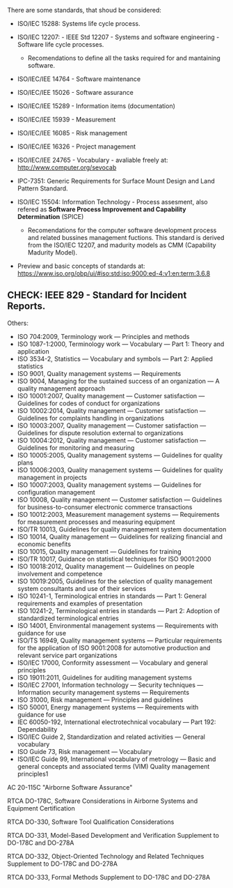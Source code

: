 
There are some standards, that shoud be considered:

- ISO/IEC 15288: Systems life cycle process.
- ISO/IEC 12207: - IEEE Std 12207 - Systems and software engineering - Software life cycle processes.
  - Recomendations to define all the tasks required for and mantaining software.
- ISO/IEC/IEE 14764 - Software maintenance
- ISO/IEC/IEE 15026 - Software assurance
- ISO/IEC/IEE 15289 - Information items (documentation)
- ISO/IEC/IEE 15939 - Measurement
- ISO/IEC/IEE 16085 - Risk management
- ISO/IEC/IEE 16326 - Project management
- ISO/IEC/IEE 24765 - Vocabulary - avaliable freely at: http://www.computer.org/sevocab
- IPC-7351: Generic Requirements for Surface Mount Design and Land Pattern Standard.
- ISO/IEC 15504: Information Technology - Process assesment, also refered as **Software Process Improvement and Capability Determination** (SPICE)
  - Recomendations for the computer software development process and related bussines management fuctions. This standard is derived from 
  the ISO/IEC 12207, and madurity models as CMM (Capability Madurity Model).

- Preview and basic concepts of standards at:   https://www.iso.org/obp/ui/#iso:std:iso:9000:ed-4:v1:en:term:3.6.8


CHECK: IEEE 829 - Standard for Incident Reports.
-------------

Others:



 - ISO 704:2009, Terminology work — Principles and methods
 - ISO 1087-1:2000, Terminology work — Vocabulary — Part 1: Theory and application
 - ISO 3534-2, Statistics — Vocabulary and symbols — Part 2: Applied statistics
 - ISO 9001, Quality management systems — Requirements
 - ISO 9004, Managing for the sustained success of an organization — A quality management approach
 - ISO 10001:2007, Quality management — Customer satisfaction — Guidelines for codes of conduct for organizations
 - ISO 10002:2014, Quality management — Customer satisfaction — Guidelines for complaints handling in organizations
 - ISO 10003:2007, Quality management — Customer satisfaction — Guidelines for dispute resolution external to organizations
 - ISO 10004:2012, Quality management — Customer satisfaction — Guidelines for monitoring and measuring
 - ISO 10005:2005, Quality management systems — Guidelines for quality plans
 - ISO 10006:2003, Quality management systems — Guidelines for quality management in projects
 - ISO 10007:2003, Quality management systems — Guidelines for configuration management
 - ISO 10008, Quality management — Customer satisfaction — Guidelines for business-to-consumer electronic commerce transactions
 - ISO 10012:2003, Measurement management systems — Requirements for measurement processes and measuring equipment
 - ISO/TR 10013, Guidelines for quality management system documentation
 - ISO 10014, Quality management — Guidelines for realizing financial and economic benefits
 - ISO 10015, Quality management — Guidelines for training
 - ISO/TR 10017, Guidance on statistical techniques for ISO 9001:2000
 - ISO 10018:2012, Quality management — Guidelines on people involvement and competence
 - ISO 10019:2005, Guidelines for the selection of quality management system consultants and use of their services
 - ISO 10241-1, Terminological entries in standards — Part 1: General requirements and examples of presentation
 - ISO 10241-2, Terminological entries in standards — Part 2: Adoption of standardized terminological entries
 - ISO 14001, Environmental management systems — Requirements with guidance for use
 - ISO/TS 16949, Quality management systems — Particular requirements for the application of ISO 9001:2008 for automotive production and relevant service part organizations
 - ISO/IEC 17000, Conformity assessment — Vocabulary and general principles
 - ISO 19011:2011, Guidelines for auditing management systems
 - ISO/IEC 27001, Information technology — Security techniques — Information security management systems — Requirements
 - ISO 31000, Risk management — Principles and guidelines
 - ISO 50001, Energy management systems — Requirements with guidance for use
 - IEC 60050-192, International electrotechnical vocabulary — Part 192: Dependability
 - ISO/IEC Guide 2, Standardization and related activities — General vocabulary
 - ISO Guide 73, Risk management — Vocabulary
 - ISO/IEC Guide 99, International vocabulary of metrology — Basic and general concepts and associated terms (VIM)
 Quality management principles1




AC 20-115C "Airborne Software Assurance" 

RTCA DO-178C, Software Considerations in Airborne Systems and Equipment Certification

RTCA DO-330, Software Tool Qualification Considerations

RTCA DO-331, Model-Based Development and Verification Supplement to DO-178C and DO-278A

RTCA DO-332, Object-Oriented Technology and Related Techniques Supplement to DO-178C and DO-278A

RTCA DO-333, Formal Methods Supplement to DO-178C and DO-278A
